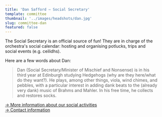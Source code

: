 ```yaml
---
title: 'Dan Safford – Social Secretary'
template: committee
thumbnail: '../images/headshots/dan.jpg'
slug: committee-dan
featured: false
---
```


The Social Secretary is an official source of fun! They are in charge of the orchestra's social calendar: hosting and organising potlucks, trips and social events (e.g. ceilidhs).

Here are a few words about Dan:

> Dan (Social Secretary/Minister of Mischief and Nonsense) is in his third year at Edinburgh studying Hedgehogs (why are they here/what do they want?). He plays, among other things, viola, wind chimes, and pebbles, with a particular interest in adding dank beats to the (already very dank) music of Brahms and Mahler. In his free time, he collects and restores socks.

[→ More information about our social activities](/social/)<br/>
[→ Contact information](/contact/)